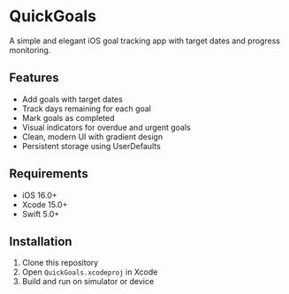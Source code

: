 # QuickGoals

A simple and elegant iOS goal tracking app with target dates and progress monitoring.

## Features

- Add goals with target dates
- Track days remaining for each goal
- Mark goals as completed
- Visual indicators for overdue and urgent goals
- Clean, modern UI with gradient design
- Persistent storage using UserDefaults

## Requirements

- iOS 16.0+
- Xcode 15.0+
- Swift 5.0+

## Installation

1. Clone this repository
2. Open `QuickGoals.xcodeproj` in Xcode
3. Build and run on simulator or device
